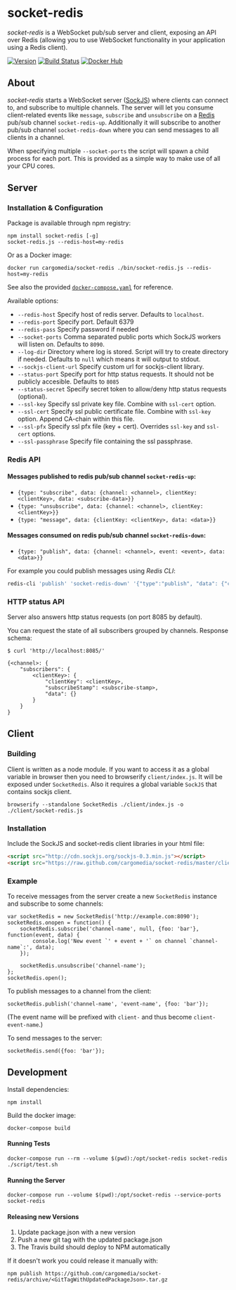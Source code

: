socket-redis
============
*socket-redis* is a WebSocket pub/sub server and client, exposing an API over Redis
(allowing you to use WebSocket functionality in your application using a Redis client).

[![Version](https://img.shields.io/npm/v/socket-redis.svg)](https://www.npmjs.com/package/socket-redis)
[![Build Status](https://img.shields.io/travis/cargomedia/socket-redis/master.svg)](https://travis-ci.org/cargomedia/socket-redis)
[![Docker Hub](https://img.shields.io/badge/Docker_Hub-cargomedia%2Fsocket--redis-22b8eb.svg)](https://hub.docker.com/r/cargomedia/socket-redis/)

About
-----
*socket-redis* starts a WebSocket server ([SockJS](http://sockjs.org/)) where clients can connect to, and subscribe to multiple channels.
The server will let you consume client-related events like `message`, `subscribe` and `unsubscribe` on a [Redis](http://redis.io/) pub/sub channel `socket-redis-up`.
Additionally it will subscribe to another pub/sub channel `socket-redis-down` where you can send messages to all clients in a channel.

When specifying multiple `--socket-ports` the script will spawn a child process for each port. This is provided as a simple way to make use of all your CPU cores.


Server
------

### Installation & Configuration
Package is available through npm registry:
```
npm install socket-redis [-g]
socket-redis.js --redis-host=my-redis
```

Or as a Docker image:
```
docker run cargomedia/socket-redis ./bin/socket-redis.js --redis-host=my-redis
```
See also the provided [`docker-compose.yaml`](docker-compose.yaml) for reference.


Available options:
- `--redis-host` Specify host of redis server. Defaults to `localhost`.
- `--redis-port` Specify port. Default 6379
- `--redis-pass` Specify password if needed
- `--socket-ports` Comma separated public ports which SockJS workers will listen on. Defaults to `8090`.
- `--log-dir` Directory where log is stored. Script will try to create directory if needed. Defaults to `null` which means it will output to stdout.
- `--sockjs-client-url` Specify custom url for sockjs-client library.
- `--status-port` Specify port for http status requests. It should not be publicly accesible. Defaults to `8085`
- `--status-secret` Specify secret token to allow/deny http status requests (optional).
- `--ssl-key` Specify ssl private key file. Combine with `ssl-cert` option.
- `--ssl-cert` Specify ssl public certificate file. Combine with `ssl-key` option. Append CA-chain within this file.
- `--ssl-pfx` Specify ssl pfx file (key + cert). Overrides `ssl-key` and `ssl-cert` options.
- `--ssl-passphrase` Specify file containing the ssl passphrase.

### Redis API
#### Messages published to redis pub/sub channel `socket-redis-up`:
- `{type: "subscribe", data: {channel: <channel>, clientKey: <clientKey>, data: <subscribe-data>}}`
- `{type: "unsubscribe", data: {channel: <channel>, clientKey: <clientKey>}}`
- `{type: "message", data: {clientKey: <clientKey>, data: <data>}}`

#### Messages consumed on redis pub/sub channel `socket-redis-down`:
- `{type: "publish", data: {channel: <channel>, event: <event>, data: <data>}}`

For example you could publish messages using *Redis CLI*:
```sh
redis-cli 'publish' 'socket-redis-down' '{"type":"publish", "data": {"channel":"<channel>", "event":"<event>", "data":"<data>"}}'
```

### HTTP status API
Server also answers http status requests (on port 8085 by default).

You can request the state of all subscribers grouped by channels.
Response schema:

```console
$ curl 'http://localhost:8085/'

{<channel>: {
	"subscribers": {
		<clientKey>: {
			"clientKey": <clientKey>,
			"subscribeStamp": <subscribe-stamp>,
			"data": {}
		}
	}
}
```

Client
------
### Building
Client is written as a node module. If you want to access it as a global variable in browser then you need to browserify `client/index.js`. It will be exposed under `SocketRedis`. Also it requires a global variable `SockJS` that contains sockjs client.
```
browserify --standalone SocketRedis ./client/index.js -o ./client/socket-redis.js
```

### Installation
Include the SockJS and socket-redis client libraries in your html file:
```html
<script src="http://cdn.sockjs.org/sockjs-0.3.min.js"></script>
<script src="https://raw.github.com/cargomedia/socket-redis/master/client/socket-redis.js"></script>
```

### Example
To receive messages from the server create a new `SocketRedis` instance and subscribe to some channels:
```
var socketRedis = new SocketRedis('http://example.com:8090');
socketRedis.onopen = function() {
	socketRedis.subscribe('channel-name', null, {foo: 'bar'}, function(event, data) {
		console.log('New event `' + event + '` on channel `channel-name`:', data);
	});

	socketRedis.unsubscribe('channel-name');
};
socketRedis.open();
```

To publish messages to a channel from the client:
```
socketRedis.publish('channel-name', 'event-name', {foo: 'bar'});
```
(The event name will be prefixed with `client-` and thus become `client-event-name`.)


To send messages to the server:
```
socketRedis.send({foo: 'bar'});
```

Development
-----------
Install dependencies:
```
npm install
```

Build the docker image:
```
docker-compose build
```

#### Running Tests
```
docker-compose run --rm --volume $(pwd):/opt/socket-redis socket-redis ./script/test.sh
```

#### Running the Server
```
docker-compose run --volume $(pwd):/opt/socket-redis --service-ports socket-redis
```

#### Releasing new Versions
1. Update package.json with a new version
2. Push a new git tag with the updated package.json
3. The Travis build should deploy to NPM automatically

If it doesn't work you could release it manually with:
```
npm publish https://github.com/cargomedia/socket-redis/archive/<GitTagWithUpdatedPackageJson>.tar.gz
```
